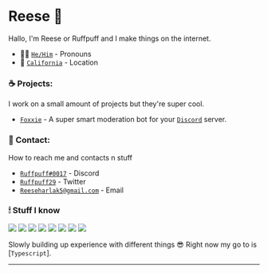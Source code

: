 # Reese 🦊 <img src="https://komarev.com/ghpvc/?username=ruffpuff1" alt="" align="center" />

Hallo, I'm Reese or Ruffpuff and I make things on the internet.
- 👨‍💻 [`He/Him`] - Pronouns
- 🌅 [`California`] - Location

### ☕️ Projects:
I work on a small amount of projects but they're super cool.

- [`Foxxie`] - A super smart moderation bot for your [`Discord`] server.

### 🌃 Contact: 
How to reach me and contacts n stuff

- [`Ruffpuff#0017`] - Discord
- [`Ruffpuff29`] - Twitter
- [`Reeseharlak5@gmail.com`] - Email

### 🕯 Stuff I know

[![](https://img.shields.io/badge/javascript%20-100e02?style=for-the-badge&logo=javascript)](https://www.javascript.com)
[![](https://img.shields.io/badge/typescript%20-100e02?style=for-the-badge&logo=typescript)](https://www.typescriptlang.org)
[![](https://img.shields.io/badge/html5%20-100e02?style=for-the-badge&logo=html5)](https://html.spec.whatwg.org/multipage)
[![](https://img.shields.io/badge/css3%20-100e02?style=for-the-badge&logo=css3&logoColor=blue)](https://www.w3.org/Style/CSS/Overview.en.html)
[![](https://img.shields.io/badge/node.js%20-100e02?style=for-the-badge&logo=node.js)](https://nodejs.org)
[![](https://img.shields.io/badge/eslint%20-100e02?style=for-the-badge&logo=eslint&logoColor=purple)](https://eslint.org)
[![](https://img.shields.io/badge/mongodb%20-100e02?style=for-the-badge&logo=mongodb)](https://www.mongodb.com)
[![](https://img.shields.io/badge/-discord.js-100e02?logo=discord&style=for-the-badge)](https://discord.js.org)

Slowly building up experience with different things 😎 Right now my go to is [`Typescript`].
<br/>

---

<!----------------- LINKS --------------->

[`@selpuku`]: https://www.instagram.com/p/CPudKjcLzD-/
[`Foxxie`]: https://github.com/FoxxieBot/Foxxie
[`Discord`]: https://discord.com
[`Ruffpuff#0017`]: https://ruff.cafe.com
[`Ruffpuff29`]: https://twitter.com/ruffpuff29
[`Ruff.cafe`]: https://ruff.cafe
[`Reeseharlak5@gmail.com`]: mailto:Reeseharlak5@gmail.com
[`Javascript`]: https://www.javascript.com 
[`California`]: https://www.google.com/maps/place/California/@37.1838649,-123.8091783,6z/data=!3m1!4b1!4m5!3m4!1s0x808fb9fe5f285e3d:0x8b5109a227086f55!8m2!3d36.778261!4d-119.4179324
[`He/Him`]: https://pronoun.is/he
